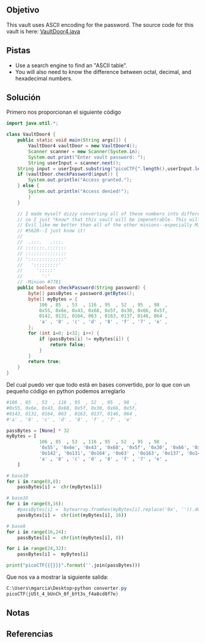 ## Objetivo
This vault uses ASCII encoding for the password. The source code for this vault is here: [VaultDoor4.java](https://jupiter.challenges.picoctf.org/static/834acd392e0964a41f05790655a994b9/VaultDoor4.java)

## Pistas
- Use a search engine to find an "ASCII table".
- You will also need to know the difference between octal, decimal, and hexadecimal numbers.

## Solución
Primero nos proporcionan el siguiente código
```java
import java.util.*;

class VaultDoor4 {
    public static void main(String args[]) {
        VaultDoor4 vaultDoor = new VaultDoor4();
        Scanner scanner = new Scanner(System.in);
        System.out.print("Enter vault password: ");
        String userInput = scanner.next();
	String input = userInput.substring("picoCTF{".length(),userInput.length()-1);
	if (vaultDoor.checkPassword(input)) {
	    System.out.println("Access granted.");
	} else {
	    System.out.println("Access denied!");
        }
    }

    // I made myself dizzy converting all of these numbers into different bases,
    // so I just *know* that this vault will be impenetrable. This will make Dr.
    // Evil like me better than all of the other minions--especially Minion
    // #5620--I just know it!
    //
    //  .:::.   .:::.
    // :::::::.:::::::
    // :::::::::::::::
    // ':::::::::::::'
    //   ':::::::::'
    //     ':::::'
    //       ':'
    // -Minion #7781
    public boolean checkPassword(String password) {
        byte[] passBytes = password.getBytes();
        byte[] myBytes = {
            106 , 85  , 53  , 116 , 95  , 52  , 95  , 98  ,
            0x55, 0x6e, 0x43, 0x68, 0x5f, 0x30, 0x66, 0x5f,
            0142, 0131, 0164, 063 , 0163, 0137, 0146, 064 ,
            'a' , '8' , 'c' , 'd' , '8' , 'f' , '7' , 'e' ,
        };
        for (int i=0; i<32; i++) {
            if (passBytes[i] != myBytes[i]) {
                return false;
            }
        }
        return true;
    }
}
```

Del cual puedo ver que todo está en bases convertido, por lo que con un pequeño código en python podemos arreglarlo
```python
#106 , 85  , 53  , 116 , 95  , 52  , 95  , 98  ,
#0x55, 0x6e, 0x43, 0x68, 0x5f, 0x30, 0x66, 0x5f,
#0142, 0131, 0164, 063 , 0163, 0137, 0146, 064 ,
#'a' , '8' , 'c' , 'd' , '8' , 'f' , '7' , 'e'

passBytes = [None] * 32
myBytes = [
            106 , 85  , 53  , 116 , 95  , 52  , 95  , 98  ,
            '0x55', '0x6e', '0x43', '0x68', '0x5f', '0x30', '0x66', '0x5f',
            '0o142', '0o131', '0o164', '0o63' , '0o163', '0o137', '0o146' , '0o64' ,
            'a' , '8' , 'c' , 'd' , '8' , 'f' , '7' , 'e' ,
	]

# base10
for i in range(0,8):
	passBytes[i] =  chr(myBytes[i])

# base16
for i in range(8,16):
	#passBytes[i] =  bytearray.fromhex(myBytes[i].replace('0x', '')).decode()
	passBytes[i] =  chr(int(myBytes[i], 16))

# base8
for i in range(16,24):
	passBytes[i] =  chr(int(myBytes[i], 8))

for i in range(24,32):
	passBytes[i] =  myBytes[i]

print("picoCTF{{{}}}".format(''.join(passBytes)))
```

Que nos va a mostrar la siguiente salida:
```powershell
C:\Users\mgarcia\Desktop>python converter.py
picoCTF{jU5t_4_bUnCh_0f_bYt3s_f4a8cd8f7e}
```

## Notas

## Referencias
